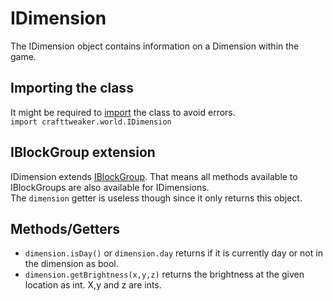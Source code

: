 # IDimension

The IDimension object contains information on a Dimension within the game.

## Importing the class
It might be required to [import](/AdvancedFunctions/Import) the class to avoid errors.  
`import crafttweaker.world.IDimension`

## IBlockGroup extension
IDimension extends [IBlockGroup](IBlockGroup). That means all methods available to IBlockGroups are also available for IDimensions.  
The `dimension` getter is useless though since it only returns this object.


## Methods/Getters

- `dimension.isDay()` or `dimension.day` returns if it is currently day or not in the dimension as bool.  
- `dimension.getBrightness(x,y,z)` returns the brightness at the given location as int. X,y and z are ints.  
